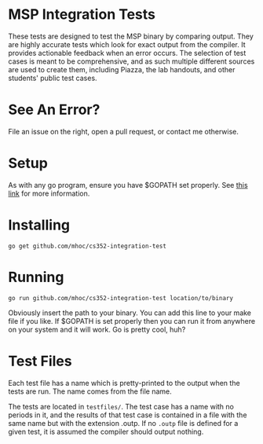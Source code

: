 
# MSP Integration Tests

These tests are designed to test the MSP binary by comparing
output. They are highly accurate tests which look for exact output from
the compiler. It provides actionable feedback when an error occurs.
The selection of test cases is meant to be comprehensive, and as such
multiple different sources are used to create them, including Piazza, the
lab handouts, and other students' public test cases.

# See An Error?

File an issue on the right, open a pull request, or contact me otherwise.

# Setup

As with any go program, ensure you have $GOPATH set properly.
See [this link](https://golang.org/doc/code.html) for more information.

# Installing

`go get github.com/mhoc/cs352-integration-test`

# Running

`go run github.com/mhoc/cs352-integration-test location/to/binary`

Obviously insert the path to your binary. You can add this line to your make
file if you like. If $GOPATH is set properly then you can run it from anywhere
on your system and it will work. Go is pretty cool, huh?

# Test Files

Each test file has a name which is pretty-printed to the output when the
tests are run. The name comes from the file name.

The tests are located in `testfiles/`. The test case has a name with no
periods in it, and the results of that test case is contained in a file
with the same name but with the extension .outp. If no `.outp` file is
defined for a given test, it is assumed the compiler should output
nothing.

